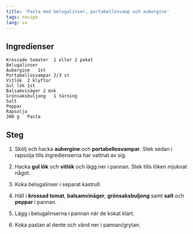 ```yaml
---
title: 'Pasta med belugalinser, portabellosvamp och aubergine'
tags: recipe
lang: sv
---
```


## Ingredienser

```
Krossade tomater  1 eller 2	paket
Belugalinser
Aubergine   1st
Portabellosvampar 2/3 st
Vitlök  2 klyftor
Gul lök 1st
Balsamvinäger 2 msk
Grönsaksbuljong   1 tärning
Salt
Peppar
Rapsolja
300 g	Pasta
```

## Steg

1. Skölj och hacka **aubergine** och **portabellosvampar**. Stek sedan i rapsolja tills ingredienserna har vattnat av sig.

2. Hacka **gul lök** och **vitlök** och lägg ner i pannan. Stek tills löken mjuknat något.

3. Koka belugalinser i separat kastrull.

4. Häll i **krossad tomat**, **balsamvinäger**, **grönsaksbuljong** samt **salt** och **peppar** i pannan.

5. Lägg i belugalinserna i pannan när de kokat klart.

6. Koka pastan al dente och vänd ner i pannan/grytan.

<br>
